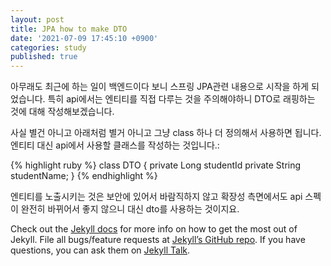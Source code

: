 ```yaml
---
layout: post
title: JPA how to make DTO
date: '2021-07-09 17:45:10 +0900'
categories: study
published: true
---
```

아무래도 최근에 하는 일이 백엔드이다 보니 스프링 JPA관련 내용으로 시작을 하게 되었습니다.
특히 api에서는 엔티티를 직접 다루는 것을 주의해야하니 DTO로 래핑하는 것에 대해 작성해보겠습니다.

사실 별건 아니고 아래처럼 별거 아니고 그냥 class 하나 더 정의해서 사용하면 됩니다.
엔티티 대신 api에서 사용할 클래스를 작성하는 것입니다.:

{% highlight ruby %}
class DTO {
 private Long studentId
 private String studentName;
}
{% endhighlight %}

엔티티를 노출시키는 것은 보안에 있어서 바람직하지 않고 확장성 측면에서도 api 스펙이 완전히 바뀌어서 좋지 않으니 대신 dto를 사용하는 것이지요.

Check out the [Jekyll docs][jekyll-docs] for more info on how to get the most out of Jekyll. File all bugs/feature requests at [Jekyll’s GitHub repo][jekyll-gh]. If you have questions, you can ask them on [Jekyll Talk][jekyll-talk].

[jekyll-docs]: https://jekyllrb.com/docs/home
[jekyll-gh]:   https://github.com/jekyll/jekyll
[jekyll-talk]: https://talk.jekyllrb.com/
